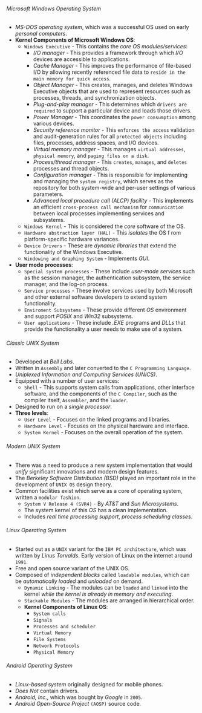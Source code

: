 ###### Microsoft Windows Operating System
- *MS-DOS operating system*, which was a successful OS used on early *personal computers*.
- **Kernel Components of Microsoft Windows OS**:
	- `Windows Executive` - This contains the *core OS modules/services*:
		- *I/O manager* - This provides a framework through which *I/O* devices are accessible to applications.
		- *Cache Manager* - This improves the performance of file-based I/O by allowing recently referenced file data to `reside in the main memory for quick access`.
		- *Object Manager* - This creates, manages, and deletes Windows Executive objects that are used to represent resources such as processes, threads, and synchronization objects.
		- *Plug-and-play manager* - This determines which `drivers are required` to support a particular device and loads those drivers.
		- *Power Manager* - This coordinates the `power consumption` among various devices.
		- *Security reference monitor* - This `enforces the access` validation and audit-generation rules for all `protected objects` including files, processes, address spaces, and I/O devices.
		- *Virtual memory manager* - This manages `virtual addresses`, `physical memory`, and `paging files on a disk`.
		- *Process/thread manager* - This `creates`, `manages`, and `deletes` processes and thread objects.
		- *Configuration manager* - This is responsible for implementing and managing the `system registry`, which serves as the repository for both system-wide and per-user settings of various parameters.
		- *Advanced local procedure call (ALCP) facility* - This implements an efficient `cross-process call mechanism` for `communication` between local processes implementing services and subsystems.
	- `Windows Kernel` - This is considered the *core* software of the OS.
	- `Hardware abstraction layer (HAL)` - This *isolates* the OS f rom platform-specific hardware variances.
	- `Device Drivers` - These are *dynamic libraries* that extend the functionality of the Windows Executive.
	- `Windowing and Graphing System` - Implements *GUI*.
- **User mode processes**:
	- `Special system processes` - These include *user-mode services* such as the session manager, the authentication subsystem, the service manager, and the log-on process.
	- `Service processes` - These involve services used by both Microsoft and other external software developers to extend system functionality.
	- `Enviroment Subsystems` - These provide different *OS* environment and support *POSIX* and *Win32* subsystems.
	- `User applications` - These include *.EXE* programs and *DLLs* that provide the functionality a user needs to make use of a system.

###### Classic UNIX System
- Developed at *Bell Labs*.
- Written in `Assembly` and later converted to the `C Programming Language`.
- *Uniplexed Information and Computing Services (UNICS)*.
- Equipped with a number of user services:
	- `Shell` - This supports system calls from applications, other interface software, and the components of the `C Compiler`, such as the compiler itself, `Assembler`, and the `loader`.
- Designed to run on a *single processor*.
- **Three levels**:
	- `User Level` - Focuses on the linked programs and libraries.
	- `Hardware Level` - Focuses on the physical hardware and interface.
	- `System Kernel` - Focuses on the overall operation of the system.

###### Modern UNIX System
- There was a need to produce a new system implementation that would *unify* significant innovations and modern design features.
- The *Berkeley Software Distribution (BSD)* played an important role in the development of `UNIX OS` design theory.
- Common facilities exist which serve as a core of operating system, written a `modular fashion`.
	- `System V Release 4 (SVR4)` - By *AT&T* and *Sun Microsystems*.
	- The system kernel of this *OS* has a clean implementation.
	- Includes *real time processing support*, *process scheduling classes*.

###### Linux Operating System
- Started out as a `UNIX` variant for the `IBM PC architecture`, which was written by *Linus Torvalds*. Early version of Linux on the internet around `1991`.
- Free and open source variant of the UNIX OS.
- Composed of *independent blocks* called `loadable modules`, which can be *automatically loaded* and *unloaded* on demand.
	- `Dynamic Linking` - The modules can be `loaded` and `linked` into the kernel *while the kernel is already in memory and executing*.
	- `Stackable Modules` - The modules are arranged in hierarchical order. 
	- **Kernel Components of Linux OS**:
		- `System calls`
		- `Signals`
		- `Processes and scheduler`
		- `Virtual Memory`
		- `File Systems`
		- `Network Protocols`
		- `Physical Memory`

###### Android Operating System
- *Linux-based system* originally designed for mobile phones.
- *Does Not* contain drivers.
- *Android, Inc.,* which was bought by *Google* in `2005`.
- *Android Open-Source Project* `(AOSP)` source code.